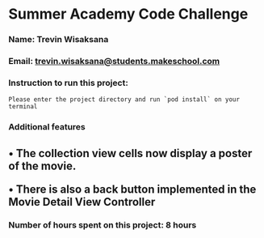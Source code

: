 # Summer Academy Code Challenge

### Name: Trevin Wisaksana

### Email: trevin.wisaksana@students.makeschool.com

### Instruction to run this project:

    Please enter the project directory and run `pod install` on your terminal
    
### Additional features
<h2>  
• The collection view cells now display a poster of the movie. 

• There is also a back button implemented in the Movie Detail View Controller
</h2>
  
### Number of hours spent on this project: 8 hours
